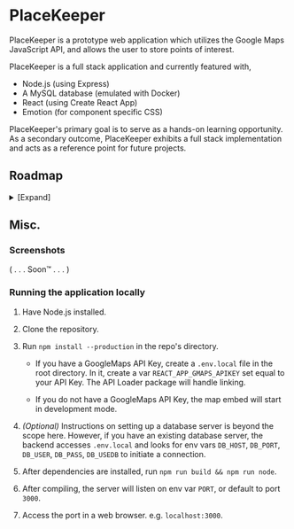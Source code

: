 # PlaceKeeper

PlaceKeeper is a prototype web application which utilizes the Google Maps JavaScript API, and allows the user to store points of interest. 

PlaceKeeper is a full stack application and currently featured with,
* Node.js (using Express)
* A MySQL database (emulated with Docker)
* React (using Create React App)
* Emotion (for component specific CSS)

PlaceKeeper's primary goal is to serve as a hands-on learning opportunity. As a secondary outcome, PlaceKeeper exhibits a full stack implementation and acts as a reference point for future projects.

## Roadmap
<details><summary>[Expand]</summary>

   ### Front-end
   <ins>Completed</ins>↴
   * [x] Convert homepage to React
   * [x] Rendering of import & save modals
   * [x] PlacesList complete rendering
   * [x] Import & Save modal rendering and functionality
   * [x] Submodal for confirmations and basic menus
   * [x] Import & Save modal ask for confirmations using submodal
   * [x] Apply CSS on a component level using Emotion

   ### Back-end
   <ins>Completed</ins>↴
   * [x] NodeJS serves production build
   * [x] Endpoints for API calls
   * [x] MySQL integration and query functions
   * [x] Map creation and deletion / overwriting

   ### Gmaps
   <ins>Completed</ins>↴
   * [x] Linked API within React
   * [x] Creation and deletion of map pins
   * [x] Rendering of pin infoboxes

   ### Ideas
   * Front-end↴
      * Stylize using Material UI
      * Expand UX & UI

   * Back-end↴
      * Authentication and user accounts

   * Gmaps↴
      * Visualize datasets w/ heatmaps, etc. ([Visualization Library](https://developers.google.com/maps/documentation/javascript/visualization))
      * Import `.csv` or `.json` files for lat & lng coords
      * Drag existing pins around map
      * Geocoding to convert street addresses into lat & lng coords ([Geocoding Service](https://developers.google.com/maps/documentation/javascript/geocoding))
      * Calculate distance between pins ([Distance Matrix Service](https://developers.google.com/maps/documentation/javascript/distancematrix))
      * Streetview button for pins ([Street View](https://developers.google.com/maps/documentation/javascript/streetview))
      * ([Custom Markers](https://developers.google.com/maps/documentation/javascript/custom-markers))
      * Ability to create "location areas" ([Drawing Library](https://developers.google.com/maps/documentation/javascript/drawinglayer) & [Shapes](https://developers.google.com/maps/documentation/javascript/shapes))
      * ([Localization](https://developers.google.com/maps/documentation/javascript/localization))

</details>

## Misc.

### Screenshots

( . . . Soon™ . . . )

### Running the application locally

1. Have Node.js installed.

2. Clone the repository.

2. Run `npm install --production` in the repo's directory.

   * If you have a GoogleMaps API Key, create a `.env.local` file in the root directory. In it, create a var `REACT_APP_GMAPS_APIKEY` set equal to your API Key. The API Loader package will handle linking.

   * If you do not have a GoogleMaps API Key, the map embed will start in development mode.

3. *(Optional)* Instructions on setting up a database server is beyond the scope here. However, if you have an existing database server, the backend accesses `.env.local` and looks for env vars `DB_HOST`, `DB_PORT`, `DB_USER`, `DB_PASS`, `DB_USEDB` to initiate a connection.

4. After dependencies are installed, run `npm run build && npm run node`.

5. After compiling, the server will listen on env var `PORT`, or default to port `3000`.

6. Access the port in a web browser. e.g. `localhost:3000`.
